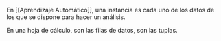 En [[Aprendizaje Automático]], una instancia es cada uno de los datos de los que se dispone para hacer un análisis. 

En una hoja de cálculo, son las filas de datos, son las tuplas. 
